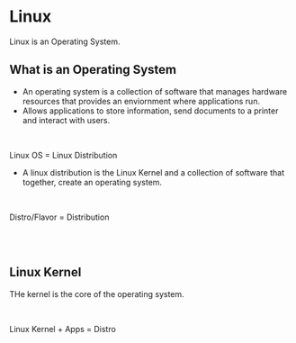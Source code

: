 # Linux

Linux is an Operating System.

## What is an Operating System

- An operating system is a collection of software that manages hardware resources that provides an enviornment where applications run.
- Allows applications to store information, send documents to a printer and interact with users.

<br>

Linux OS = Linux Distribution 

- A linux distribution is the Linux Kernel and a collection of software that together, create an operating system.

<br>

Distro/Flavor = Distribution

<br>
<br>

## Linux Kernel

THe kernel is the core of the operating system.

<br>

Linux Kernel + Apps = Distro
